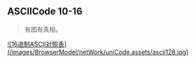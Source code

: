 ## ASCIICode 10-16

> 有图有真相。

<a target="_blank" href="/images/BrowserModel/netWork/uniCode.assets/ascii128.jpg">
![16进制ASCII对照表](/images/BrowserModel/netWork/uniCode.assets/ascii128.jpg)
</a>

